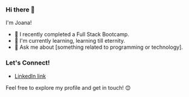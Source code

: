 ### Hi there 👋

I'm Joana! 

- 🚀 I recently completed a Full Stack Bootcamp.
- 🌱 I'm currently learning, learning till eternity.
- 💬 Ask me about [something related to programming or technology].

### Let's Connect!

- [LinkedIn link](https://www.linkedin.com/in/joanajeremias/)

Feel free to explore my profile and get in touch! 😊
